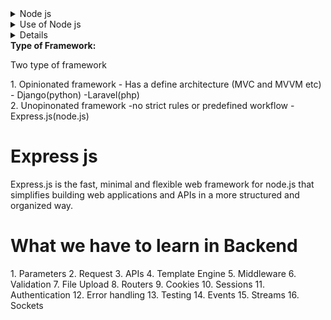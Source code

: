 <details>
<summary>Node js</summary>
<p>It is the open source, cross platform and javascript runtime environment that allow you to run javascript code outside the a web browser. It was developed by Ryan Dahl in 2009. V8 engine is the power of Node.js</p>
</details>

<details>
<summary>Use of Node js</summary>
<p>
<li>Create a web APIs</li>
<li>streaming data: video streaming, audio streaming and processing sensor data from IoT device</li>
<li>Backend for mobile apps</li>
<li>file storage system</li>
<li>Create a web application</li>
</p>
</details>

<details>
<strong>Framework:</strong>
<p>Web framework are prewritten code  and librarie that provide a foundation for developing software application.</p>
</details>
<strong> Type of Framework:</strong>
<p>Two type of framework</p>
1. Opinionated framework
- Has a define architecture (MVC and MVVM etc)
- Django(python)
-Laravel(php)
<br>
2. Unopinonated framework
-no strict rules or predefined workflow
-Express.js(node.js)
<br>
<h1>Express js</h1>
<p>Express.js is the fast, minimal and flexible web framework for node.js that simplifies building web applications and APIs in a more structured and organized way. </p>

<h1>What we have to learn in Backend</h1>
1. Parameters
2. Request
3. APIs
4. Template Engine
5. Middleware
6. Validation
7. File Upload
8. Routers
9. Cookies
10. Sessions
11. Authentication
12. Error handling
13. Testing
14. Events
15. Streams
16. Sockets
